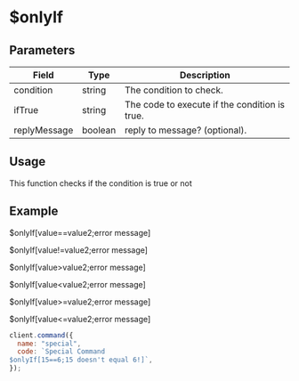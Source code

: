 # $onlyIf

## Parameters

| Field        | Type    | Description                                   |
| ------------ | ------- | --------------------------------------------- |
| condition    | string  | The condition to check.                       |
| ifTrue       | string  | The code to execute if the condition is true. |
| replyMessage | boolean | reply to message? (optional).                 |

## Usage

This function checks if the condition is true or not

## Example

$onlyIf\[value==value2;error message\]

$onlyIf\[value!=value2;error message\]

$onlyIf\[value&gt;value2;error message\]

$onlyIf\[value&lt;value2;error message\]

$onlyIf\[value&gt;=value2;error message\]

$onlyIf\[value&lt;=value2;error message\]

```javascript
client.command({
  name: "special",
  code: `Special Command
$onlyIf[15==6;15 doesn't equal 6!]`,
});
```
